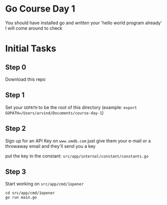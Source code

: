 Go Course Day 1
===

You should have installed go and written your 'hello world program already' I will come around to check

Initial Tasks
===

Step 0
---
Download this repo


Step 1
---
Set your `GOPATH` to be the root of this directory (example: `export GOPATH=/Users/arvind/Documents/course-day-1`)

Step 2
---
Sign up for an API Key on `www.omdb.com` just give them your e-mail or a throwaway email and they'll send you a key

put the key in the constant: `src/app/internal/constant/constants.go`

Step 3
---
Start working on `src/app/cmd/1opener`

```
cd src/app/cmd/1opener
go run main.go
```
